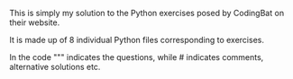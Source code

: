 This is simply my solution to the Python exercises posed by CodingBat on their website.

It is made up of 8 individual Python files corresponding to exercises.

In the code """ indicates the questions, while # indicates comments, alternative solutions etc.

